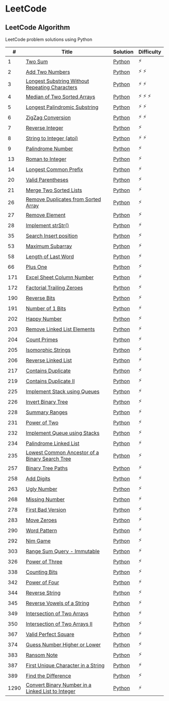 # LeetCode

## LeetCode Algorithm

LeetCode problem solutions using Python

| #    | Title                                                                                                                                 | Solution                                                                      | Difficulty        |
|------|---------------------------------------------------------------------------------------------------------------------------------------|-------------------------------------------------------------------------------|-------------------|
| 1    | [Two Sum](https://leetcode.com/problems/two-sum/)                                                                                     | [Python](./Algorithms/Easy/two_sum.py)                                        | :zap:             |
| 2    | [Add Two Numbers](https://leetcode.com/problems/add-two-numbers/)                                                                     | [Python](./Algorithms/Medium/add_two_numbers.py)                              | :zap: :zap:       |
| 3    | [Longest Substring Without Repeating Characters](https://leetcode.com/problems/longest-substring-without-repeating-characters/)       | [Python](./Algorithms/Medium/longest_substring_without_repeating_char.py)     | :zap: :zap:       |
| 4    | [Median of Two Sorted Arrays](https://leetcode.com/problems/median-of-two-sorted-arrays/)                                             | [Python](./Algorithms/Hard/median_of_two_array.py)                            | :zap: :zap: :zap: |
| 5    | [Longest Palindromic Substring](https://leetcode.com/problems/longest-palindromic-substring/)                                         | [Python](./Algorithms/Medium/longest_palindrome_substring.py)                 | :zap: :zap:       |
| 6    | [ZigZag Conversion](https://leetcode.com/problems/zigzag-conversion/)                                                                 | [Python](./Algorithms/Medium/zigzag_conversion.py)                            | :zap: :zap:       |
| 7    | [Reverse Integer](https://leetcode.com/problems/reverse-integer/)                                                                     | [Python](./Algorithms/Easy/reverse_integer.py)                                | :zap:             |
| 8    | [String to Integer (atoi)](https://leetcode.com/problems/string-to-integer-atoi/)                                                     | [Python](./Algorithms/Medium/string_to_integer.py)                            | :zap: :zap:       |
| 9    | [Palindrome Number](https://leetcode.com/problems/palindrome-number/)                                                                 | [Python](./Algorithms/Easy/palindrome_number.py)                              | :zap:             |
| 13   | [Roman to Integer](https://leetcode.com/problems/roman-to-integer/)                                                                   | [Python](./Algorithms/Easy/roman_to_integer.py)                               | :zap:             |
| 14   | [Longest Common Prefix](https://leetcode.com/problems/longest-common-prefix/)                                                         | [Python](./Algorithms/Easy/longest_common_prefix.py)                          | :zap:             |
| 20   | [Valid Parentheses](https://leetcode.com/problems/valid-parentheses/)                                                                 | [Python](./Algorithms/Easy/valid_parentheses.py)                              | :zap:             |
| 21   | [Merge Two Sorted Lists](https://leetcode.com/problems/merge-two-sorted-lists/)                                                       | [Python](./Algorithms/Easy/merge_sorted_linked_list.py)                       | :zap:             |
| 26   | [Remove Duplicates from Sorted Array](https://leetcode.com/problems/remove-duplicates-from-sorted-array/)                             | [Python](./Algorithms/Easy/remove_duplicate_from_sorted_array.py)             | :zap:             |
| 27   | [Remove Element](https://leetcode.com/problems/remove-element/)                                                                       | [Python](./Algorithms/Easy/remove_element.py)                                 | :zap:             |
| 28   | [Implement strStr()](https://leetcode.com/problems/implement-strstr)                                                                  | [Python](./Algorithms/Easy/implement_str_.py)                                 | :zap:             |
| 35   | [Search Insert position](https://leetcode.com/problems/search-insert-position/)                                                       | [Python](./Algorithms/Easy/search_insert_position.py)                         | :zap:             |
| 53   | [Maximum Subarray](https://leetcode.com/problems/maximum-subarray/)                                                                   | [Python](./Algorithms/Easy/maximum_subarray.py)                               | :zap:             |
| 58   | [Length of Last Word](https://leetcode.com/problems/length-of-last-word/)                                                             | [Python](./Algorithms/Easy/length_of_last_word.py)                            | :zap:             |
| 66   | [Plus One](https://leetcode.com/problems/plus-one/)                                                                                   | [Python](./Algorithms/Easy/plus_one.py)                                       | :zap:             |
| 171  | [Excel Sheet Column Number](https://leetcode.com/problems/excel-sheet-column-number/)                                                 | [Python](./Algorithms/Easy/excel_sheet_column_number.py)                      | :zap:             |
| 172  | [Factorial Trailing Zeroes](https://leetcode.com/problems/factorial-trailing-zeroes/)                                                 | [Python](./Algorithms/Easy/factorial_trailing_zeroes.py)                      | :zap:             |
| 190  | [Reverse Bits](https://leetcode.com/problems/reverse-bits/)                                                                           | [Python](./Algorithms/Easy/reverse_bits.py)                                   | :zap:             |
| 191  | [Number of 1 Bits](https://leetcode.com/problems/number-of-1-bits/)                                                                   | [Python](./Algorithms/Easy/number_of_1_bits.py)                               | :zap:             |
| 202  | [Happy Number](https://leetcode.com/problems/happy-number/)                                                                           | [Python](./Algorithms/Easy/happy_number.py)                                   | :zap:             |
| 203  | [Remove Linked List Elements](https://leetcode.com/problems/remove-linked-list-elements/)                                             | [Python](./Algorithms/Easy/remove_linked_list_elements.py)                    | :zap:             |
| 204  | [Count Primes](https://leetcode.com/problems/count-primes/)                                                                           | [Python](./Algorithms/Easy/count_primes.py)                                   | :zap:             |
| 205  | [Isomorphic Strings](https://leetcode.com/problems/isomorphic-strings/)                                                               | [Python](./Algorithms/Easy/isomorphic_strings.py)                             | :zap:             |
| 206  | [Reverse Linked List](https://leetcode.com/problems/reverse-linked-list/)                                                             | [Python](./Algorithms/Easy/reverse_linked_list.py)                            | :zap:             |
| 217  | [Contains Duplicate](https://leetcode.com/problems/contains-duplicate/)                                                               | [Python](./Algorithms/Easy/contains_duplicate.py)                             | :zap:             |
| 219  | [Contains Duplicate II](https://leetcode.com/problems/contains-duplicate-ii/)                                                         | [Python](./Algorithms/Easy/contains_duplicate_ii.py)                          | :zap:             |
| 225  | [Implement Stack using Queues](https://leetcode.com/problems/implement-stack-using-queues/)                                           | [Python](./Algorithms/Easy/implement_stack_using_queues.py)                   | :zap:             |
| 226  | [Invert Binary Tree](https://leetcode.com/problems/invert-binary-tree/)                                                               | [Python](./Algorithms/Easy/invert_binary_tree.py)                             | :zap:             |
| 228  | [Summary Ranges](https://leetcode.com/problems/summary-ranges/)                                                                       | [Python](./Algorithms/Easy/summary_ranges.py)                                 | :zap:             |
| 231  | [Power of Two](https://leetcode.com/problems/power-of-two/)                                                                           | [Python](./Algorithms/Easy/power_of_two.py)                                   | :zap:             |
| 232  | [Implement Queue using Stacks](https://leetcode.com/problems/implement-queue-using-stacks/)                                           | [Python](./Algorithms/Easy/implement_queue_using_stacks.py)                   | :zap:             |
| 234  | [Palindrome Linked List](https://leetcode.com/problems/palindrome-linked-list/)                                                       | [Python](./Algorithms/Easy/palindrome_linked_list.py)                         | :zap:             |
| 235  | [Lowest Common Ancestor of a Binary Search Tree](https://leetcode.com/problems/lowest-common-ancestor-of-a-binary-search-tree/)       | [Python](./Algorithms/Easy/lowest_common_ancestor_of_a_binary_search_tree.py) | :zap:             |
| 257  | [Binary Tree Paths](https://leetcode.com/problems/binary-tree-paths/)                                                                 | [Python](./Algorithms/Easy/binary_tree_paths.py)                              | :zap:             |
| 258  | [Add Digits](https://leetcode.com/problems/add-digits/)                                                                               | [Python](./Algorithms/Easy/add_digits.py)                                     | :zap:             |
| 263  | [Ugly Number](https://leetcode.com/problems/ugly-number/)                                                                             | [Python](./Algorithms/Easy/ugly_number.py)                                    | :zap:             |
| 268  | [Missing Number](https://leetcode.com/problems/missing-number/)                                                                       | [Python](./Algorithms/Easy/missing_number.py)                                 | :zap:             |
| 278  | [First Bad Version](https://leetcode.com/problems/first-bad-version/)                                                                 | [Python](./Algorithms/Easy/first_bad_version.py)                              | :zap:             |
| 283  | [Move Zeroes](https://leetcode.com/problems/move-zeroes/)                                                                             | [Python](./Algorithms/Easy/move_zeroes.py)                                    | :zap:             |
| 290  | [Word Pattern](https://leetcode.com/problems/word-pattern/)                                                                           | [Python](./Algorithms/Easy/word_pattern.py)                                   | :zap:             |
| 292  | [Nim Game](https://leetcode.com/problems/nim-game/)                                                                                   | [Python](./Algorithms/Easy/nim_game.py)                                       | :zap:             |
| 303  | [Range Sum Query - Immutable](https://leetcode.com/problems/range-sum-query-immutable/)                                               | [Python](./Algorithms/Easy/range_sum_query_-_immutable.py)                    | :zap:             |
| 326  | [Power of Three](https://leetcode.com/problems/power-of-three/)                                                                       | [Python](./Algorithms/Easy/power_of_three.py)                                 | :zap:             |
| 338  | [Counting Bits](https://leetcode.com/problems/counting-bits/)                                                                         | [Python](./Algorithms/Easy/counting_bits.py)                                  | :zap:             |
| 342  | [Power of Four](https://leetcode.com/problems/power-of-four/)                                                                         | [Python](./Algorithms/Easy/power_of_four.py)                                  | :zap:             |
| 344  | [Reverse String](https://leetcode.com/problems/reverse-string/)                                                                       | [Python](./Algorithms/Easy/reverse_string.py)                                 | :zap:             |
| 345  | [Reverse Vowels of a String](https://leetcode.com/problems/reverse-vowels-of-a-string/)                                               | [Python](./Algorithms/Easy/reverse_vowels_of_a_string.py)                     | :zap:             |
| 349  | [Intersection of Two Arrays](https://leetcode.com/problems/intersection-of-two-arrays/)                                               | [Python](./Algorithms/Easy/intersection_of_two_arrays.py)                     | :zap:             |
| 350  | [Intersection of Two Arrays II](https://leetcode.com/problems/intersection-of-two-arrays-ii/)                                         | [Python](./Algorithms/Easy/intersection_of_two_arrays_ii.py)                  | :zap:             |
| 367  | [Valid Perfect Square](https://leetcode.com/problems/valid-perfect-square/)                                                           | [Python](./Algorithms/Easy/valid_perfect_square.py)                           | :zap:             |
| 374  | [Guess Number Higher or Lower](https://leetcode.com/problems/guess-number-higher-or-lower/)                                           | [Python](./Algorithms/Easy/guess_number_higher_or_lower.py)                   | :zap:             |
| 383  | [Ransom Note](https://leetcode.com/problems/ransom-note/)                                                                             | [Python](./Algorithms/Easy/ransom_note.py)                                    | :zap:             |
| 387  | [First Unique Character in a String](https://leetcode.com/problems/first-unique-character-in-a-string/)                               | [Python](./Algorithms/Easy/first_unique_character_in_a_string.py)             | :zap:             |
| 389  | [Find the Difference](https://leetcode.com/problems/find-the-difference/)                                                             | [Python](./Algorithms/Easy/find_the_difference.py)                            | :zap:             |
| 1290 | [Convert Binary Number in a Linked List to Integer](https://leetcode.com/problems/convert-binary-number-in-a-linked-list-to-integer/) | [Python](./Algorithms/Easy/binary_linked_list_to_integer.py)                  | :zap:             |
